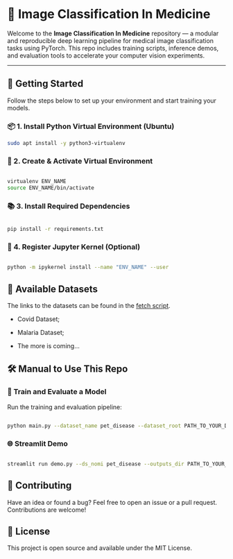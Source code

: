 # 🧠 Image Classification In Medicine

Welcome to the **Image Classification In Medicine** repository — a modular and reproducible deep learning pipeline for medical image classification tasks using PyTorch. This repo includes training scripts, inference demos, and evaluation tools to accelerate your computer vision experiments.

---

## 🚀 Getting Started

Follow the steps below to set up your environment and start training your models.

### 📦 1. Install Python Virtual Environment (Ubuntu)

```bash
sudo apt install -y python3-virtualenv
```

### 🔧 2. Create & Activate Virtual Environment

```bash

virtualenv ENV_NAME
source ENV_NAME/bin/activate

```

### 📚 3. Install Required Dependencies

```bash

pip install -r requirements.txt

```

### 🧠 4. Register Jupyter Kernel (Optional)

```bash

python -m ipykernel install --name "ENV_NAME" --user

```

## 📁 Available Datasets

The links to the datasets can be found in the [fetch script](https://github.com/bekhzod-olimov/MedicalImageClassificationProjects/blob/7e97ebf29be8a2fb52d0e405921b08cf55683f12/data/fetch.py#L7).
 * Covid Dataset;

 * Malaria Dataset;

 * The more is coming...

 ## 🛠️ Manual to Use This Repo

 ### 🔁 Train and Evaluate a Model
Run the training and evaluation pipeline:

```bash

python main.py --dataset_name pet_disease --dataset_root PATH_TO_YOUR_DATA --batch_size 32 --device "cuda"

```

### 🌐 Streamlit Demo

```bash

streamlit run demo.py --ds_nomi pet_disease --outputs_dir PATH_TO_YOUR_OUTPUTS_DIR --model_name "rexnet_150"

```

## 🤝 Contributing
Have an idea or found a bug? Feel free to open an issue or a pull request. Contributions are welcome!

## 📃 License
This project is open source and available under the MIT License.
